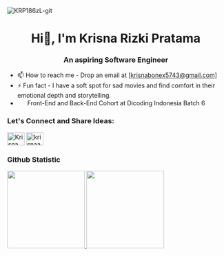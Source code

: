<p align="left"> <img src="https://komarev.com/ghpvc/?username=krp186zl&label=Profile%20views&color=0e75b6&style=flat" alt="KRP186zL-git" /> </p>
<h1 align="center">Hi👋, I'm Krisna Rizki Pratama</h1>
<h3 align="center">An aspiring Software Engineer</h3>

- 📫 How to reach me - Drop an email at [krisnabonex5743@gmail.com] 
- ⚡ Fun fact -  I have a soft spot for sad movies and find comfort in their emotional depth and storytelling.
- <img height="15em" src="https://cdn.discordapp.com/icons/1198836432308019242/d31e0f986f728b3bd26a30974cdc25d4.webp?size=96"/>&nbsp;&nbsp;Front-End and Back-End Cohort at Dicoding Indonesia Batch 6
  

<h3 align="left">Let's Connect and Share Ideas:</h3>
<p align="left">
<a href="https://www.linkedin.com/in/krisnaaa-prtm27/" target="blank"><img align="center" src="https://raw.githubusercontent.com/rahuldkjain/github-profile-readme-generator/master/src/images/icons/Social/linked-in-alt.svg" alt="Krisna Rizki Pratama" height="30" width="40" /></a>
<a href="https://instagram.com/krisnaaa_prtm27" target="blank"><img align="center" src="https://raw.githubusercontent.com/rahuldkjain/github-profile-readme-generator/master/src/images/icons/Social/instagram.svg" alt="krisnaaa_prtm27" height="30" width="40" /></a>
</p>


### Github Statistic
<p align="left">
<a href="https://github.com/krp186zl">
  <img height="180em" src="https://github-readme-stats-eight-theta.vercel.app/api?username=krp186zl&show_icons=true&theme=radical&include_all_commits=true&count_private=true"/>
  <img height="180em" src="https://github-readme-stats-eight-theta.vercel.app/api/top-langs/?username=krp186zl&layout=compact&langs_count=8&theme=radical"/>
</a>
</p>
